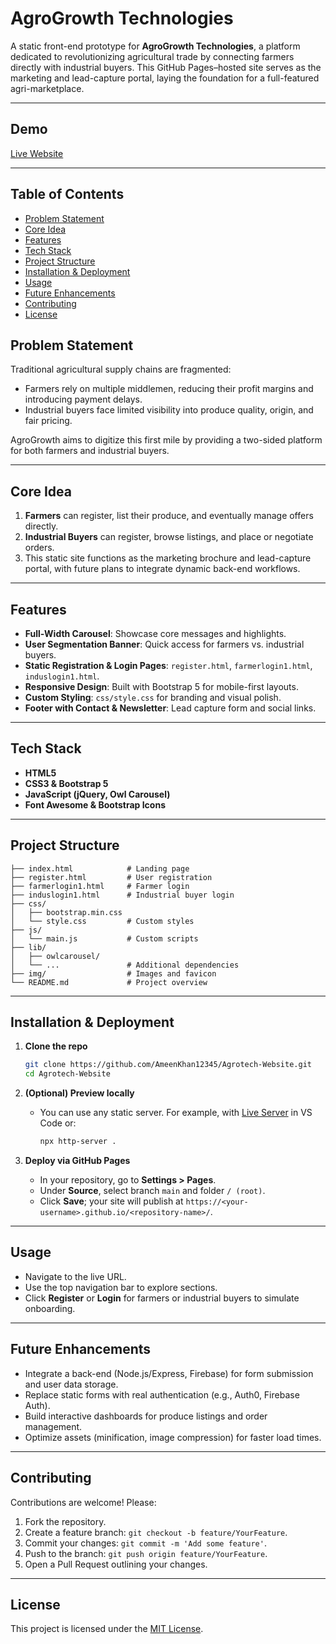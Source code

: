 # AgroGrowth Technologies

A static front-end prototype for **AgroGrowth Technologies**, a platform dedicated to revolutionizing agricultural trade by connecting farmers directly with industrial buyers. This GitHub Pages–hosted site serves as the marketing and lead-capture portal, laying the foundation for a full-featured agri-marketplace.

---

## Demo

[Live Website](https://ameenkhan12345.github.io/Agrotech-Website/)


---


## Table of Contents

* [Problem Statement](#problem-statement)
* [Core Idea](#core-idea)
* [Features](#features)
* [Tech Stack](#tech-stack)
* [Project Structure](#project-structure)
* [Installation & Deployment](#installation--deployment)
* [Usage](#usage)
* [Future Enhancements](#future-enhancements)
* [Contributing](#contributing)
* [License](#license)



## Problem Statement

Traditional agricultural supply chains are fragmented:

* Farmers rely on multiple middlemen, reducing their profit margins and introducing payment delays.
* Industrial buyers face limited visibility into produce quality, origin, and fair pricing.

AgroGrowth aims to digitize this first mile by providing a two-sided platform for both farmers and industrial buyers.

---

## Core Idea

1. **Farmers** can register, list their produce, and eventually manage offers directly.
2. **Industrial Buyers** can register, browse listings, and place or negotiate orders.
3. This static site functions as the marketing brochure and lead-capture portal, with future plans to integrate dynamic back-end workflows.

---

## Features

* **Full-Width Carousel**: Showcase core messages and highlights.
* **User Segmentation Banner**: Quick access for farmers vs. industrial buyers.
* **Static Registration & Login Pages**: `register.html`, `farmerlogin1.html`, `induslogin1.html`.
* **Responsive Design**: Built with Bootstrap 5 for mobile-first layouts.
* **Custom Styling**: `css/style.css` for branding and visual polish.
* **Footer with Contact & Newsletter**: Lead capture form and social links.

---

## Tech Stack

* **HTML5**
* **CSS3 & Bootstrap 5**
* **JavaScript (jQuery, Owl Carousel)**
* **Font Awesome & Bootstrap Icons**

---

## Project Structure

```
├── index.html            # Landing page
├── register.html         # User registration
├── farmerlogin1.html     # Farmer login
├── induslogin1.html      # Industrial buyer login
├── css/
│   ├── bootstrap.min.css
│   └── style.css         # Custom styles
├── js/
│   └── main.js           # Custom scripts
├── lib/
│   ├── owlcarousel/
│   └── ...               # Additional dependencies
├── img/                  # Images and favicon
└── README.md             # Project overview
```

---

## Installation & Deployment

1. **Clone the repo**

   ```bash
   git clone https://github.com/AmeenKhan12345/Agrotech-Website.git
   cd Agrotech-Website
   ```

2. **(Optional) Preview locally**

   * You can use any static server. For example, with [Live Server](https://marketplace.visualstudio.com/items?itemName=ritwickdey.LiveServer) in VS Code or:

     ```bash
     npx http-server .
     ```

3. **Deploy via GitHub Pages**

   * In your repository, go to **Settings > Pages**.
   * Under **Source**, select branch `main` and folder `/ (root)`.
   * Click **Save**; your site will publish at `https://<your-username>.github.io/<repository-name>/`.

---

## Usage

* Navigate to the live URL.
* Use the top navigation bar to explore sections.
* Click **Register** or **Login** for farmers or industrial buyers to simulate onboarding.

---

## Future Enhancements

* Integrate a back-end (Node.js/Express, Firebase) for form submission and user data storage.
* Replace static forms with real authentication (e.g., Auth0, Firebase Auth).
* Build interactive dashboards for produce listings and order management.
* Optimize assets (minification, image compression) for faster load times.

---

## Contributing

Contributions are welcome! Please:

1. Fork the repository.
2. Create a feature branch: `git checkout -b feature/YourFeature`.
3. Commit your changes: `git commit -m 'Add some feature'`.
4. Push to the branch: `git push origin feature/YourFeature`.
5. Open a Pull Request outlining your changes.

---

## License

This project is licensed under the [MIT License](LICENSE).
